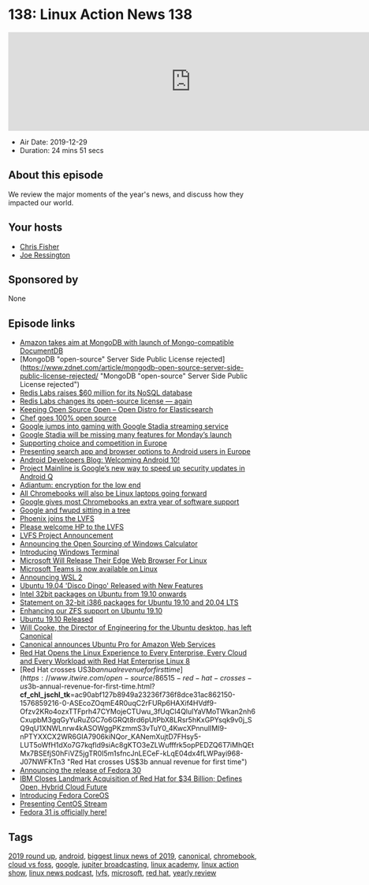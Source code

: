 # 138: Linux Action News 138

<iframe src="https://player.fireside.fm/v2/DAcK9LdX+1tHDcK2M?theme=dark" width="740" height="200" frameborder="0" scrolling="no"></iframe>

* Air Date: 2019-12-29
* Duration: 24 mins 51 secs

## About this episode

We review the major moments of the year's news, and discuss how they impacted our world.

## Your hosts
* [Chris Fisher](https://linuxactionnews.com/hosts/chris)
* [Joe Ressington](https://linuxactionnews.com/hosts/joe)

## Sponsored by

None



## Episode links

  * [Amazon takes aim at MongoDB with launch of Mongo-compatible DocumentDB](https://www.theregister.co.uk/2019/01/10/amazon_documentdb/ "Amazon takes aim at MongoDB with launch of Mongo-compatible DocumentDB")
  * [MongoDB "open-source" Server Side Public License rejected](https://www.zdnet.com/article/mongodb-open-source-server-side-public-license-rejected/ "MongoDB "open-source" Server Side Public License rejected")
  * [Redis Labs raises $60 million for its NoSQL database](https://venturebeat.com/2019/02/19/redis-labs-raises-60-million-for-its-nosql-database/ "Redis Labs raises $60 million for its NoSQL database")
  * [Redis Labs changes its open-source license — again](https://techcrunch.com/2019/02/21/redis-labs-changes-its-open-source-license-again/ "Redis Labs changes its open-source license — again")
  * [Keeping Open Source Open – Open Distro for Elasticsearch](https://aws.amazon.com/blogs/opensource/keeping-open-source-open-open-distro-for-elasticsearch/ "Keeping Open Source Open – Open Distro for Elasticsearch")
  * [Chef goes 100% open source](https://techcrunch.com/2019/04/02/chef-goes-100-open-source/ "Chef goes 100% open source")
  * [Google jumps into gaming with Google Stadia streaming service](https://arstechnica.com/gaming/2019/03/google-jumps-into-gaming-with-google-stadia-streaming-service/ "Google jumps into gaming with Google Stadia streaming service")
  * [Google Stadia will be missing many features for Monday’s launch](https://arstechnica.com/gaming/2019/11/google-stadia-will-be-missing-many-features-for-mondays-launch/ "Google Stadia will be missing many features for Monday’s launch")
  * [Supporting choice and competition in Europe](https://www.blog.google/around-the-globe/google-europe/supporting-choice-and-competition-europe/ "Supporting choice and competition in Europe")
  * [Presenting search app and browser options to Android users in Europe](https://www.blog.google/around-the-globe/google-europe/presenting-search-app-and-browser-options-android-users-europe/ "Presenting search app and browser options to Android users in Europe")
  * [Android Developers Blog: Welcoming Android 10!](https://android-developers.googleblog.com/2019/09/welcoming-android-10.html "Android Developers Blog: Welcoming Android 10!")
  * [Project Mainline is Google’s new way to speed up security updates in Android Q](https://www.theverge.com/2019/5/7/18531350/google-android-q-project-mainline-security-updates-play-store-io-2019 "Project Mainline is Google’s new way to speed up security updates in Android Q")
  * [Adiantum: encryption for the low end](https://lwn.net/Articles/776721/ "Adiantum: encryption for the low end")
  * [All Chromebooks will also be Linux laptops going forward](https://www.zdnet.com/article/all-chromebooks-will-also-be-linux-laptops-going-forward/ "All Chromebooks will also be Linux laptops going forward")
  * [Google gives most Chromebooks an extra year of software support](https://www.androidpolice.com/2019/11/05/google-gives-most-chromebooks-an-extra-year-of-software-support/ "Google gives most Chromebooks an extra year of software support")
  * [Google and fwupd sitting in a tree](https://blogs.gnome.org/hughsie/2019/11/18/google-and-fwupd/ "Google and fwupd sitting in a tree")
  * [Phoenix joins the LVFS](https://blogs.gnome.org/hughsie/2019/01/09/phoenix-joins-the-lvfs/ "Phoenix joins the LVFS")
  * [Please welcome HP to the LVFS](https://blogs.gnome.org/hughsie/2019/02/01/please-welcome-hp-to-the-lvfs/ "Please welcome HP to the LVFS")
  * [LVFS Project Announcement](https://www.linuxfoundation.org/blog/2019/03/lvfs-project-announcement/ "LVFS Project Announcement")
  * [Announcing the Open Sourcing of Windows Calculator](https://blogs.windows.com/windowsdeveloper/2019/03/06/announcing-the-open-sourcing-of-windows-calculator/ "Announcing the Open Sourcing of Windows Calculator")
  * [Introducing Windows Terminal](https://devblogs.microsoft.com/commandline/introducing-windows-terminal/ "Introducing Windows Terminal")
  * [Microsoft Will Release Their Edge Web Browser For Linux](https://www.phoronix.com/scan.php?page=news_item&px=Microsoft-Edge-Linux-2020 "Microsoft Will Release Their Edge Web Browser For Linux")
  * [Microsoft Teams is now available on Linux](https://techcommunity.microsoft.com/t5/Microsoft-Teams-Blog/Microsoft-Teams-is-now-available-on-Linux/ba-p/1056267 "Microsoft Teams is now available on Linux")
  * [Announcing WSL 2](https://devblogs.microsoft.com/commandline/announcing-wsl-2/ "Announcing WSL 2")
  * [Ubuntu 19.04 'Disco Dingo' Released with New Features](https://www.omgubuntu.co.uk/2018/11/ubuntu-19-04-release-features "Ubuntu 19.04 'Disco Dingo' Released with New Features")
  * [Intel 32bit packages on Ubuntu from 19.10 onwards](https://discourse.ubuntu.com/t/intel-32bit-packages-on-ubuntu-from-19-10-onwards/11263 "Intel 32bit packages on Ubuntu from 19.10 onwards")
  * [Statement on 32-bit i386 packages for Ubuntu 19.10 and 20.04 LTS](https://ubuntu.com/blog/statement-on-32-bit-i386-packages-for-ubuntu-19-10-and-20-04-lts "Statement on 32-bit i386 packages for Ubuntu 19.10 and 20.04 LTS")
  * [Enhancing our ZFS support on Ubuntu 19.10](https://ubuntu.com/blog/enhancing-our-zfs-support-on-ubuntu-19-10-an-introduction "Enhancing our ZFS support on Ubuntu 19.10")
  * [Ubuntu 19.10 Released](https://wiki.ubuntu.com/EoanErmine/ReleaseNotes "Ubuntu 19.10 Released")
  * [Will Cooke, the Director of Engineering for the Ubuntu desktop, has left Canonical](https://twitter.com/8none1/status/1186986800851640320 "Will Cooke, the Director of Engineering for the Ubuntu desktop, has left Canonical")
  * [Canonical announces Ubuntu Pro for Amazon Web Services](https://ubuntu.com/blog/canonical-announces-ubuntu-pro-for-amazon-web-services "Canonical announces Ubuntu Pro for Amazon Web Services")
  * [Red Hat Opens the Linux Experience to Every Enterprise, Every Cloud and Every Workload with Red Hat Enterprise Linux 8](https://www.redhat.com/en/about/press-releases/red-hat-enterprise-linux-8-every-enterprise-every-cloud-every-workload "Red Hat Opens the Linux Experience to Every Enterprise, Every Cloud and Every Workload with Red Hat Enterprise Linux 8")
  * [Red Hat crosses US$3b annual revenue for first time](https://www.itwire.com/open-source/86515-red-hat-crosses-us$3b-annual-revenue-for-first-time.html?__cf_chl_jschl_tk__=ac90abf127b8949a23236f736f8dce31ac862150-1576859216-0-ASEcoZOqmE4R0uqC2rFURp6HAXif4HVdf9-Ofzv2KRo4ozxTTFprh47CYMojeCTUwu_3fUqCl4QlulYaVMoTWkan2nh6CxupbM3gqGyYuRuZGC7o6GRQt8rd6pUtPbX8LRsr5hKxGPYsqk9v0j_SQ9qU1XNWLnrw4kASOWggPKzmmS3vTuY0_4KwcXPnnulIMI9-nPTYXXCX2WR6GIA7906kiNQor_KANemXujtD7FHsy5-LUT5oWfH1dXo7G7kqfld9siAc8gKTO3eZLWufffrk5opPEDZQ6T7iMhQEtMx7BSEfjS0hFiVZ5jgTR0I5m1sfncJnLECeF-kLqE04dx4fLWPayi968-J07NWFKTn3 "Red Hat crosses US$3b annual revenue for first time")
  * [Announcing the release of Fedora 30](https://fedoramagazine.org/announcing-fedora-30/ "Announcing the release of Fedora 30")
  * [IBM Closes Landmark Acquisition of Red Hat for $34 Billion; Defines Open, Hybrid Cloud Future](https://www.redhat.com/en/about/press-releases/ibm-closes-landmark-acquisition-red-hat-34-billion-defines-open-hybrid-cloud-future "IBM Closes Landmark Acquisition of Red Hat for $34 Billion; Defines Open, Hybrid Cloud Future")
  * [Introducing Fedora CoreOS](https://fedoramagazine.org/introducing-fedora-coreos/ "Introducing Fedora CoreOS")
  * [Presenting CentOS Stream](https://wiki.centos.org/Manuals/ReleaseNotes/CentOSStream "Presenting CentOS Stream")
  * [Fedora 31 is officially here!](https://fedoramagazine.org/announcing-fedora-31/ "Fedora 31 is officially here!")



## Tags

[2019 round up](https://linuxactionnews.com/tags/2019%20round%20up), [android](https://linuxactionnews.com/tags/android), [biggest linux news of 2019](https://linuxactionnews.com/tags/biggest%20linux%20news%20of%202019), [canonical](https://linuxactionnews.com/tags/canonical), [chromebook](https://linuxactionnews.com/tags/chromebook), [cloud vs foss](https://linuxactionnews.com/tags/cloud%20vs%20foss), [google](https://linuxactionnews.com/tags/google), [jupiter broadcasting](https://linuxactionnews.com/tags/jupiter%20broadcasting), [linux academy](https://linuxactionnews.com/tags/linux%20academy), [linux action show](https://linuxactionnews.com/tags/linux%20action%20show), [linux news podcast](https://linuxactionnews.com/tags/linux%20news%20podcast), [lvfs](https://linuxactionnews.com/tags/lvfs), [microsoft](https://linuxactionnews.com/tags/microsoft), [red hat](https://linuxactionnews.com/tags/red%20hat), [yearly review](https://linuxactionnews.com/tags/yearly%20review)